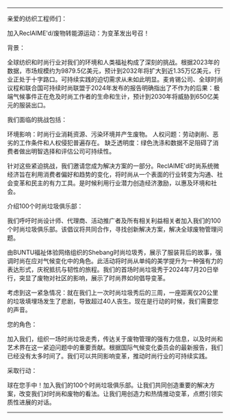 ---

亲爱的纺织工程师们：

加入ReclAIME'd/废物转能源运动：为变革发出号召！

背景：

全球纺织和时尚行业对我们的环境和人类福祉构成了深刻的挑战。根据2023年的数据，市场规模约为9879.5亿美元，预计到2032年将扩大到近1.35万亿美元，行业正处于十字路口。可持续实践的迫切需求从未如此明显。麦肯锡公司、全球时尚议程和联合国可持续时尚联盟于2024年发布的报告明确指出了不作为的后果：极端气候事件正在危及时尚工作者的生命和生计，预计到2030年将威胁到650亿美元的服装出口。

我们面临的挑战包括：

环境影响：时尚行业消耗资源、污染环境并产生废物。
人权问题：劳动剥削、恶劣的工作条件和人权侵犯普遍存在。
缺乏透明度：绿色洗涤和数据不足阻碍了消费者做出明智选择和评估公司可持续性。

针对这些紧迫挑战，我们邀请您成为解决方案的一部分。ReclAIME'd时尚系统微经济旨在利用消费者偏好和趋势的变化，将时尚从一个表面的行业转变为沟通、社会变革和民主的有力工具。是时候利用行业潜力创造经济激励，以惠及环境和社会。

介绍100个时尚垃圾俱乐部：

我们呼吁时尚设计师、代理商、活动推广者及所有相关利益相关者加入我们的100个时尚垃圾俱乐部。该倡议将共同合作，寻找创新解决方案，解决全球废物管理问题。

由BUNTU福祉体验网络组织的Shebang时尚垃圾秀，展示了服装背后的故事，强调时尚在应对气候变化中的角色。此活动将时尚从单纯的美学提升为一种强有力的表达形式，庆祝抵抗与韧性的旅程。我们的首场时尚垃圾秀于2024年7月20日举行，突显了废物对社区的影响，展示了时尚界如何倡导变革。

考虑到这一紧急情况：就在我们上一次时尚垃圾秀后的三周，一座距离仅20公里的垃圾填埋场发生了悲剧，导致超过40人丧生。现在是行动的时候，我们需要您的声音。

您的角色：

加入我们，组织一场时尚垃圾走秀，传达关于废物管理的强有力信息，以及时尚和艺术界在这一紧迫问题中的重要贡献。根据国际气候变化委员会的最新报告，我们已经没有太多时间了。我们可以共同影响变革，推动时尚行业的可持续实践。

采取行动：

球在您手中！加入我们的100个时尚垃圾俱乐部。让我们共同创造重要的解决方案，改变我们对时尚和废物的看法。让我们用创造力和热情推动变革，点燃引领实质性进展的对话。

---